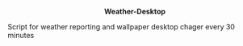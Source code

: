 <p align="center">
  <b> Weather-Desktop 
  </b>
  </p>  
  Script for weather reporting and wallpaper desktop chager every 30 minutes
